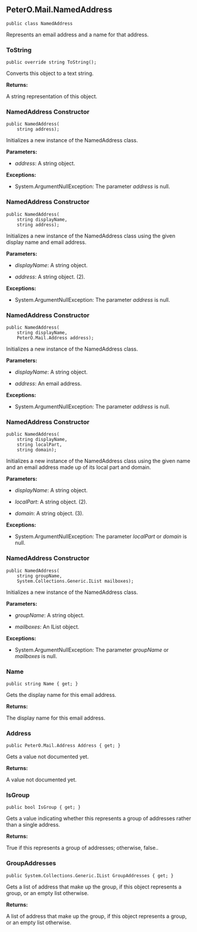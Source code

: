 ﻿## PeterO.Mail.NamedAddress

    public class NamedAddress

Represents an email address and a name for that address.

### ToString

    public override string ToString();

Converts this object to a text string.

<b>Returns:</b>

A string representation of this object.

### NamedAddress Constructor

    public NamedAddress(
        string address);

Initializes a new instance of the NamedAddress class.

<b>Parameters:</b>

 * <i>address</i>: A string object.

<b>Exceptions:</b>

 * System.ArgumentNullException: 
The parameter <i>address</i>
 is null.

### NamedAddress Constructor

    public NamedAddress(
        string displayName,
        string address);

Initializes a new instance of the NamedAddress class using the given display name and email address.

<b>Parameters:</b>

 * <i>displayName</i>: A string object.

 * <i>address</i>: A string object. (2).

<b>Exceptions:</b>

 * System.ArgumentNullException: 
The parameter <i>address</i>
 is null.

### NamedAddress Constructor

    public NamedAddress(
        string displayName,
        PeterO.Mail.Address address);

Initializes a new instance of the NamedAddress class.

<b>Parameters:</b>

 * <i>displayName</i>: A string object.

 * <i>address</i>: An email address.

<b>Exceptions:</b>

 * System.ArgumentNullException: 
The parameter <i>address</i>
 is null.

### NamedAddress Constructor

    public NamedAddress(
        string displayName,
        string localPart,
        string domain);

Initializes a new instance of the NamedAddress class using the given name and an email address made up of its local part and domain.

<b>Parameters:</b>

 * <i>displayName</i>: A string object.

 * <i>localPart</i>: A string object. (2).

 * <i>domain</i>: A string object. (3).

<b>Exceptions:</b>

 * System.ArgumentNullException: 
The parameter <i>localPart</i>
 or  <i>domain</i>
 is null.

### NamedAddress Constructor

    public NamedAddress(
        string groupName,
        System.Collections.Generic.IList mailboxes);

Initializes a new instance of the NamedAddress class.

<b>Parameters:</b>

 * <i>groupName</i>: A string object.

 * <i>mailboxes</i>: An IList object.

<b>Exceptions:</b>

 * System.ArgumentNullException: 
The parameter <i>groupName</i>
 or  <i>mailboxes</i>
is null.

### Name

    public string Name { get; }

Gets the display name for this email address.

<b>Returns:</b>

The display name for this email address.

### Address

    public PeterO.Mail.Address Address { get; }

Gets a value not documented yet.

<b>Returns:</b>

A value not documented yet.

### IsGroup

    public bool IsGroup { get; }

Gets a value indicating whether this represents a group of addresses rather than a single address.

<b>Returns:</b>

True if this represents a group of addresses; otherwise, false..

### GroupAddresses

    public System.Collections.Generic.IList GroupAddresses { get; }

Gets a list of address that make up the group, if this object represents a group, or an empty list otherwise.

<b>Returns:</b>

A list of address that make up the group, if this object represents a group, or an empty list otherwise.


